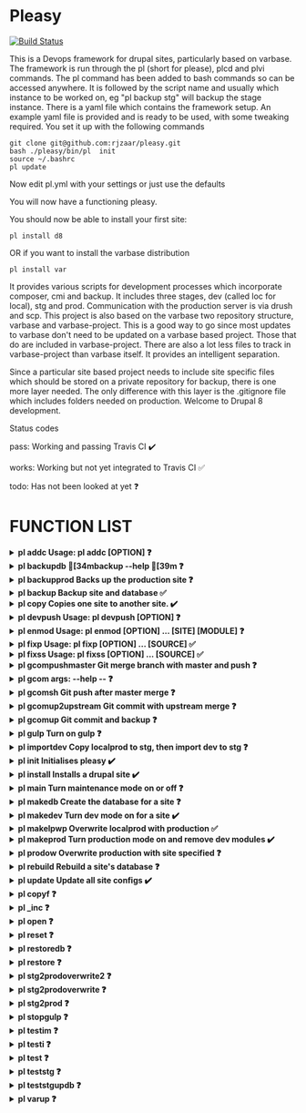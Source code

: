 # Pleasy

[![Build Status](https://travis-ci.com/rjzaar/pleasy.svg?branch=master)](https://travis-ci.com/rjzaar/pleasy)

This is a Devops framework for drupal sites, particularly based on varbase.
The framework is run through the pl (short for please), plcd and plvi commands.
The pl command has been added to bash commands so can be accessed anywhere. It is followed by the script name and usually which instance to be worked on, eg "pl backup stg" will backup the stage instance.
There is a yaml file which contains the framework setup. An example yaml file is provided and is ready to be used, with some tweaking required.
You set it up with the following commands

```
git clone git@github.com:rjzaar/pleasy.git 
bash ./pleasy/bin/pl  init
source ~/.bashrc
pl update
```
Now edit pl.yml with your settings or just use the defaults

You will now have a functioning pleasy.

You should now be able to install your first site:
```
pl install d8
```
OR if you want to install the varbase distribution
```
pl install var
```

It provides various scripts for development processes which incorporate composer, cmi and backup. It includes three stages, dev (called loc for local), stg and prod. Communication with the production server is via drush and scp.
This project is also based on the varbase two repository structure, varbase and varbase-project.
This is a good way to go since most updates to varbase don't need to be updated on a varbase based project.
Those that do are included in varbase-project.
There are also a lot less files to track in varbase-project than varbase itself.
It provides an intelligent separation.

Since a particular site based project needs to include site specific files which should be stored on a private repository for backup, there is one more layer needed.
The only difference with this layer is the .gitignore file which includes folders needed on production. Welcome to Drupal 8 development.

Status codes

pass: Working and passing Travis CI :heavy_check_mark:

works: Working but not yet integrated to Travis CI :white_check_mark:

todo: Has not been looked at yet :question:


# FUNCTION LIST

<details>

**<summary> pl addc Usage: pl addc [OPTION] :question: </summary>**
--**BROKEN DOCUMENTATION**--
  This script is used to add github credentials

  Mandatory arguments to long options are mandatory for short options too.
    -h --help               Display help (Currently displayed)

  Examples:
  pl addc -h
--**BROKEN DOCUMENTATION**--

</details>

<details>

**<summary> pl backupdb [34mbackup --help [39m :question: </summary>**
--**BROKEN DOCUMENTATION**--
Backs up the database only
    Usage: pl backupdb [OPTION] ... [SOURCE]
  This script is used to backup a particular site's database.
  You just need to state the sitename, eg dev.

  Mandatory arguments to long options are mandatory for short options too.
    -h --help               Display help (Currently displayed)
    -m --message='msg'      Enter an optional message to accompany the backup

  Examples:
  pl backupdb -h
  pl backupdb dev
  pl backupdb tim -m 'First tim backup'
  pl backupdb --message='Love' love
  END HELP
--**BROKEN DOCUMENTATION**--

</details>

<details>

**<summary> pl backupprod Backs up the production site :question: </summary>**
Usage: pl backup [OPTION] ... [SOURCE]
  This script is used to backup prod site's files and database. You can
  add an optional message.

  Mandatory arguments to long options are mandatory for short options too.
    -h --help               Display help (Currently displayed)
    -m --message='msg'      Enter a message to accompany the backup (IS THIS
                            OPTIONAL ROB?)

  Examples:
  pl backupprod -h
  pl backupprod ./tim -m 'First tim backup'

</details>

<details>

**<summary> pl backup Backup site and database :white_check_mark: </summary>**
Usage: pl backup [OPTION] ... [SOURCE]
This script is used to backup a particular site's files and database.
You just need to state the sitename, eg dev.

Mandatory arguments to long options are mandatory for short options too.
  -h --help               Display help (Currently displayed)
  -m --message='msg'      Enter an optional message to accompany the backup

Examples:
pl backup -h
pl backup dev
pl backup tim -m 'First tim backup'
pl backup --message='Love' love
END HELP

</details>

<details>

**<summary> pl copy Copies one site to another site. :heavy_check_mark: </summary>**
    Usage: pl copy [OPTION] ... [SOURCE] [DESTINATION]
This script will copy one site to another site. It will copy all
files, set up the site settings and import the database. If no
argument is given, it will copy dev to stg. If one argument is given it
will copy dev to the site specified. If two arguments are give it will
copy the first to the second.

Mandatory arguments to long options are mandatory for short options too.
  -h --help               Display help (Currently displayed)
  -d --debug              Provide debug information when running this script.

Examples:

</details>

<details>

**<summary> pl devpush Usage: pl devpush [OPTION] :question: </summary>**
--**BROKEN DOCUMENTATION**--
Include help Rob!

Mandatory arguments to long options are mandatory for short options too.
  -h --help               Display help (Currently displayed)

Examples:
--**BROKEN DOCUMENTATION**--

</details>

<details>

**<summary> pl enmod Usage: pl enmod [OPTION] ... [SITE] [MODULE] :question: </summary>**
--**BROKEN DOCUMENTATION**--
This script will install a module first using composer, then fix the file/dir
ownership and then enable the module using drush automatically.

Mandatory arguments to long options are mandatory for short options too.
  -h --help               Display help (Currently displayed)

Examples:
--**BROKEN DOCUMENTATION**--

</details>

<details>

**<summary> pl fixp Usage: pl fixp [OPTION] ... [SOURCE] :white_check_mark: </summary>**
--**BROKEN DOCUMENTATION**--
This script is used to fix permissions of a Drupal site You just need to
state the sitename, eg dev.

Mandatory arguments to long options are mandatory for short options too.
  -h --help               Display help (Currently displayed)

Examples:
--**BROKEN DOCUMENTATION**--

</details>

<details>

**<summary> pl fixss Usage: pl fixss [OPTION] ... [SOURCE] :white_check_mark: </summary>**
--**BROKEN DOCUMENTATION**--
This will fix (or set) the site settings in local.settings.php You just need
to state the sitename, eg dev.

Mandatory arguments to long options are mandatory for short options too.
  -h --help               Display help (Currently displayed)

Examples:
--**BROKEN DOCUMENTATION**--

</details>

<details>

**<summary> pl gcompushmaster Git merge branch with master and push :question: </summary>**
Usage: pl gcompushmaster [OPTION] ... [SITE] [MESSAGE]
This will merge branch with master You just need to state the sitename, eg
dev.

Mandatory arguments to long options are mandatory for short options too.
  -h --help               Display help (Currently displayed)

Examples:

</details>

<details>

**<summary> pl gcom args:  --help -- :question: </summary>**
--**BROKEN DOCUMENTATION**--
Git commit code with optional backup
Usage: pl gcom [SITE] [MESSAGE] [OPTION]
This script will git commit changes to [SITE] with [MESSAGE].\
If you have access rights, you can commit changes to pleasy itself by using pl for [SITE].

OPTIONS
  -h --help               Display help (Currently displayed)
  -b --backup             Backup site after commit
  -v --verbose            Provide messages of what is happening
  -d --debug              Provide messages to help with debugging this function

Examples:
pl gcom loc "Fixed error on blah." -bv\
pl gcom pl "Improved gcom."
--**BROKEN DOCUMENTATION**--

</details>

<details>

**<summary> pl gcomsh Git push after master merge :question: </summary>**
Usage: pl gcomsh [OPTION] ... [SITE] [MESSAGE]
This will git commit changes with msg after merging with master. You just
need to state the sitename, eg dev.

Mandatory arguments to long options are mandatory for short options too.
  -h --help               Display help (Currently displayed)

Examples:
pl gcomsh -h
pl gcomsh dev (relative dev folder)
pl gcomsh tim 'First tim backup'

</details>

<details>

**<summary> pl gcomup2upstream Git commit with upstream merge :question: </summary>**
Usage: pl gcomup2upstream [OPTION] ... [SITE] [MESSAGE]
This will merge branch with master, and update to the upstream git. It
presupposes you have already merged. You just need to state the sitename, eg
dev.
                                    branch with master
Mandatory arguments to long options are mandatory for short options too.
  -h --help               Display help (Currently displayed)

Examples:
pl gcomup2upstream -h
pl gcomup2upstream dev (relative dev folder)
pl gcomup2upstream tim 'First tim backup'
END HELP

</details>

<details>

**<summary> pl gcomup Git commit and backup :question: </summary>**
Usage: pl gcomup [OPTION] ... [SITE] [MESSAGE]
Composer update, git commit changes and backup. This script follows the
correct path to git commit changes You just need to state the
sitename, eg dev.

Mandatory arguments to long options are mandatory for short options too.
  -h --help               Display help (Currently displayed)

Examples:
pl gcomup -h
pl gcomup dev (relative dev folder)
pl gcomup tim 'First tim backup'
END HELP

</details>

<details>

**<summary> pl gulp Turn on gulp :question: </summary>**
Usage: pl gulp [OPTION] ... [SITE]
This script is used to set upl gulp browser sync for a particular page. You
just need to state the sitename, eg loc and the page, eg opencat.loc

Mandatory arguments to long options are mandatory for short options too.
  -h --help               Display help (Currently displayed)

Examples:
pl gulp
END HELP

</details>

<details>

**<summary> pl importdev Copy localprod to stg, then import dev to stg :question: </summary>**
Usage: pl importdev [OPTION] ... [SOURCE-SITE] [DEST-SITE]
@ROB add description please

Mandatory arguments to long options are mandatory for short options too.
  -h --help               Display help (Currently displayed)

Examples:
pl importdev 
END HELP

</details>

<details>

**<summary> pl init Initialises pleasy :heavy_check_mark: </summary>**
  Usage: pl init [OPTION]
This will set up pleasy and initialise the sites as per
pl.yml, including the current production shared database.
This will install many programs, which will be listed at
the end.

Mandatory arguments to long options are mandatory for short options too.
    -y --yes                Force all install options to yes (Recommended)
    -h --help               Display help (Currently displayed)
    -s --step={1,15}        FOR DEBUG USE, start at step number as seen in code
    -n --nopassword         Nopassword. This will give the user full sudo access without requireing a password!
                            This could be a security issue for some setups. Use with caution!
    -t --test            This option is only for test environments like Travis, eg there is no mysql root password.

Examples:
git clone git@github.com:rjzaar/pleasy.git [sitename]  #eg git clone git@github.com:rjzaar/pleasy.git mysite.org
bash ./pleasy/bin/pl  init # or if using [sitename]
bash ./[sitename]/bin/pl init

then if debugging:

bash ./[sitename]/bin/pl init -s=6  # to start at step 6.

INSTALL LIST:
    sudo apt-get install gawk
    sudo $folderpath/scripts/lib/installsudoers.sh "$folderpath\/bin" $user
    sudo apt-get install apache2 php libapache2-mod-php php-mysql curl php-cli \
    php-gd php-mbstring php-gettext php-xml php-curl php-bz2 php-zip git unzip
    php-xdebug -y
    sudo apt-get -y install mysql-server
    sudo apt-get install phpmyadmin -y
    php -r "copy('https://getcomposer.org/installer', 'composer-setup.php');"
    HASH="$(wget -q -O - https://composer.github.io/installer.sig)"
    sudo php composer-setup.php --install-dir=/usr/local/bin --filename=composer
    curl https://drupalconsole.com/installer -L -o drupal.phar
    sudo apt install nodejs build-essential
    curl -L https://npmjs.com/install.sh | sh
    sudo apt install npm
    sudo npm install gulp-cli -g
    sudo npm install gulp -D
END OF HELP

</details>

<details>

**<summary> pl install Installs a drupal site :heavy_check_mark: </summary>**
Usage: pl install site [OPTION]
This script is used to install a variety of drupal flavours particularly
opencourse This will use opencourse-project as a wrapper. It is presumed you
have already cloned opencourse-project.  You just need to specify the site name
as a single argument.  All the settings for that site are in pl.yml If no site
name is given then the default site is created.

Mandatory arguments to long options are mandatory for short options too.
  -h --help               Display help (Currently displayed)
  -y --yes                Auto Yes to all options
  -f --files              Only install site files. No database
  -s --step=[INT]         Restart at the step specified.
  -b --build-step=[INT]   Restart the build at step specified (step=6)
  -d --debug              Provide debug information when running this script.
  -t --test            This option is only for test environments like Travis, eg there is no mysql root password.

Examples:
pl install d8
END HELP

</details>

<details>

**<summary> pl main Turn maintenance mode on or off :question: </summary>**
Usage: pl main [OPTION] ... [SITE] [MODULES]
This script will turn maintenance mode on or off. You will need to specify the
site first than on or off, eg pl main loc on

Mandatory arguments to long options are mandatory for short options too.
  -h --help               Display help (Currently displayed)

Examples:
pl main loc on
pl main dev off
END HELP

</details>

<details>

**<summary> pl makedb Create the database for a site :question: </summary>**
Usage: pl makedb [OPTION] ... [SITE]
<ADD DESC HERE>

Mandatory arguments to long options are mandatory for short options too.
  -h --help               Display help (Currently displayed)

Examples:
END HELP

</details>

<details>

**<summary> pl makedev Turn dev mode on for a site :heavy_check_mark: </summary>**
Usage: pl makedev [OPTION] ... [SITE]
This script is used to turn on dev mode and enable dev modules.
You just need to state the sitename, eg stg.

Mandatory arguments to long options are mandatory for short options too.
  -h --help               Display help (Currently displayed)
  -d --debug              Provide debug information when running this script.

Examples:
pl makedev loc
END HELP

</details>

<details>

**<summary> pl makelpwp Overwrite localprod with production :white_check_mark: </summary>**
Usage: pl makelpwp [OPTION] ... [SITE]
This script is used to overwrite localprod with the actual external production
site.  The choice of localprod is set in pl.yml under sites: localprod: The
external site details are also set in pl.yml under prod: Note: once localprod
has been locally backedup, then it can just be restored from there if need be.

Mandatory arguments to long options are mandatory for short options too.
  -h --help               Display help (Currently displayed)
  -s --step=[1-6]         Select step to proceed (For DEBUG purposes?)

Examples:
pl makelpwp
END HELP

</details>

<details>

**<summary> pl makeprod Turn production mode on and remove dev modules :heavy_check_mark: </summary>**
Usage: pl makeprod [OPTION] ... [SITE]
This script is used to turn off dev mode and uninstall dev modules.  You just
need to state the sitename, eg stg.

Mandatory arguments to long options are mandatory for short options too.
  -h --help               Display help (Currently displayed)
  -d --debug              Provide debug information when running this script.

Examples:
END HELP

</details>

<details>

**<summary> pl prodow Overwrite production with site specified :question: </summary>**
Usage: pl prodow [OPTION] ... [SITE]
This script will overwrite production with the site chosen It will first backup
prod The external site details are also set in pl.yml under prod:

Mandatory arguments to long options are mandatory for short options too.
  -h --help               Display help (Currently displayed)

Examples:
END HELP

</details>

<details>

**<summary> pl rebuild Rebuild a site's database :question: </summary>**
Usage: pl rebuild [OPTION] ... [SITE]
This script is used to rebuild a particular site's database. You just need to
state the sitename, eg loc.

Mandatory arguments to long options are mandatory for short options too.
  -h --help               Display help (Currently displayed)

Examples:
END HELP

</details>

<details>

**<summary> pl update Update all site configs :heavy_check_mark: </summary>**
Usage: pl update [OPTION]
This script will update the configs for all sites

Mandatory arguments to long options are mandatory for short options too.
  -h --help               Display help (Currently displayed)
  -d --debug              Provide debug information when running this script.

Examples:

</details>

<details>

**<summary> pl copyf :question: </summary>**
**DOCUMENTATION NOT IMPLEMENTED**

</details>

<details>

**<summary> pl _inc :question: </summary>**
**DOCUMENTATION NOT IMPLEMENTED**

</details>

<details>

**<summary> pl open :question: </summary>**
**DOCUMENTATION NOT IMPLEMENTED**

</details>

<details>

**<summary> pl reset :question: </summary>**
**DOCUMENTATION NOT IMPLEMENTED**

</details>

<details>

**<summary> pl restoredb :question: </summary>**
**DOCUMENTATION NOT IMPLEMENTED**

</details>

<details>

**<summary> pl restore :question: </summary>**
**DOCUMENTATION NOT IMPLEMENTED**

</details>

<details>

**<summary> pl stg2prodoverwrite2 :question: </summary>**
**DOCUMENTATION NOT IMPLEMENTED**

</details>

<details>

**<summary> pl stg2prodoverwrite :question: </summary>**
**DOCUMENTATION NOT IMPLEMENTED**

</details>

<details>

**<summary> pl stg2prod :question: </summary>**
**DOCUMENTATION NOT IMPLEMENTED**

</details>

<details>

**<summary> pl stopgulp :question: </summary>**
**DOCUMENTATION NOT IMPLEMENTED**

</details>

<details>

**<summary> pl testim :question: </summary>**
**DOCUMENTATION NOT IMPLEMENTED**

</details>

<details>

**<summary> pl testi :question: </summary>**
**DOCUMENTATION NOT IMPLEMENTED**

</details>

<details>

**<summary> pl test :question: </summary>**
**DOCUMENTATION NOT IMPLEMENTED**

</details>

<details>

**<summary> pl teststg :question: </summary>**
**DOCUMENTATION NOT IMPLEMENTED**

</details>

<details>

**<summary> pl teststgupdb :question: </summary>**
**DOCUMENTATION NOT IMPLEMENTED**

</details>

<details>

**<summary> pl varup :question: </summary>**
**DOCUMENTATION NOT IMPLEMENTED**

</details>

